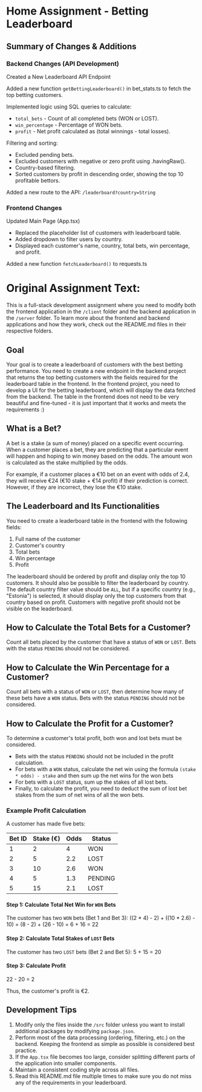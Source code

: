 

# Home Assignment - Betting Leaderboard

## Summary of Changes & Additions

### Backend Changes (API Development)
Created a New Leaderboard API Endpoint

Added a new function `getBettingLeaderboard()` in bet_stats.ts to fetch the top betting customers.

Implemented logic using SQL queries to calculate:
 - `total_bets` - Count of all completed bets (WON or LOST).
 - `win_percentage` - Percentage of WON bets.
 - `profit` - Net profit calculated as (total winnings - total losses).
 
 Filtering and sorting:
 - Excluded pending bets.
 - Excluded customers with negative or zero profit using .havingRaw().
 - Country-based filtering.
 - Sorted customers by profit in descending order, showing the top 10 profitable bettors.

Added a new route to the API: `/leaderboard?country=String`

### Frontend Changes

Updated Main Page (App.tsx)

 - Replaced the placeholder list of customers with leaderboard table.
 - Added dropdown to filter users by country. 
 - Displayed each customer's name, country, total bets, win percentage, and profit.

Added a new function `fetchLeaderboard()` to requests.ts

# Original Assignment Text:

This is a full-stack development assignment where you need to modify both the frontend application in the `/client` folder and the backend application in the `/server` folder. To learn more about the frontend and backend applications and how they work, check out the README.md files in their respective folders.

## Goal

Your goal is to create a leaderboard of customers with the best betting performance. You need to create a new endpoint in the backend project that returns the top betting customers with the fields required for the leaderboard table in the frontend. In the frontend project, you need to develop a UI for the betting leaderboard, which will display the data fetched from the backend. The table in the frontend does not need to be very beautiful and fine-tuned - it is just important that it works and meets the requirements :)

## What is a Bet?
A bet is a stake (a sum of money) placed on a specific event occurring. When a customer places a bet, they are predicting that a particular event will happen and hoping to win money based on the odds. The amount won is calculated as the stake multiplied by the odds.

For example, if a customer places a €10 bet on an event with odds of 2.4, they will receive €24 (€10 stake + €14 profit) if their prediction is correct. However, if they are incorrect, they lose the €10 stake.

## The Leaderboard and Its Functionalities

You need to create a leaderboard table in the frontend with the following fields:

1) Full name of the customer
2) Customer's country
3) Total bets
4) Win percentage
5) Profit

The leaderboard should be ordered by profit and display only the top 10 customers. It should also be possible to filter the leaderboard by country. The default country filter value should be `ALL`, but if a specific country (e.g., "Estonia") is selected, it should display only the top customers from that country based on profit. Customers with negative profit should not be visible on the leaderboard.

## How to Calculate the Total Bets for a Customer?
Count all bets placed by the customer that have a status of `WON` or `LOST`. Bets with the status `PENDING` should not be considered.

## How to Calculate the Win Percentage for a Customer?
Count all bets with a status of `WON` or `LOST`, then determine how many of these bets have a `WON` status. Bets with the status `PENDING` should not be considered.

## How to Calculate the Profit for a Customer?

To determine a customer's total profit, both won and lost bets must be considered.
- Bets with the status `PENDING` should not be included in the profit calculation.
- For bets with a `WON` status, calculate the net win using the formula `(stake * odds) - stake` and then sum up the net wins for the won bets
- For bets with a `LOST` status, sum up the stakes of all lost bets.
- Finally, to calculate the profit, you need to deduct the sum of lost bet stakes from the sum of net wins of all the won bets.


### Example Profit Calculation
A customer has made five bets:

| Bet ID  | Stake (€) | Odds | Status |
|---------|-----------|------|---------|
| 1       | 2         | 4    | WON     |
| 2       | 5         | 2.2  | LOST    |
| 3       | 10        | 2.6  | WON     |
| 4       | 5         | 1.3  | PENDING |
| 5       | 15        | 2.1  | LOST    |

#### Step 1: Calculate Total Net Win for `WON` Bets
The customer has two `WON` bets (Bet 1 and Bet 3):
((2 * 4) - 2) + ((10 * 2.6) - 10) = (8 - 2) + (26 - 10) = 6 + 16 = 22

#### Step 2: Calculate Total Stakes of `LOST` Bets
The customer has two `LOST` bets (Bet 2 and Bet 5):
5 + 15 = 20

#### Step 3: Calculate Profit
22 - 20 = 2

Thus, the customer's profit is €2.

## Development Tips
1) Modify only the files inside the `/src` folder unless you want to install additional packages by modifying `package.json`.
2) Perform most of the data processing (ordering, filtering, etc.) on the backend. Keeping the frontend as simple as possible is considered best practice.
3) If the `App.tsx` file becomes too large, consider splitting different parts of the application into smaller components.
4) Maintain a consistent coding style across all files.
5) Read this README.md file multiple times to make sure you do not miss any of the requirements in your leaderboard.